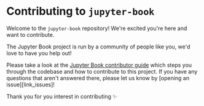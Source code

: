 # Contributing to `jupyter-book`

Welcome to the `jupyter-book` repository! We're excited you're here and want to contribute.

The Jupyter Book project is run by a community of people like you, we'd love to have you
help out!

Please take a look at the [Jupyter Book contributor guide](https://jupyterbook.org/contributing)
which steps you through the codebase and how to contribute to this project.
If you have any questions that aren't answered there, please let us know by
[opening an issue][link_issues]!

Thank you for you interest in contributing ✨
